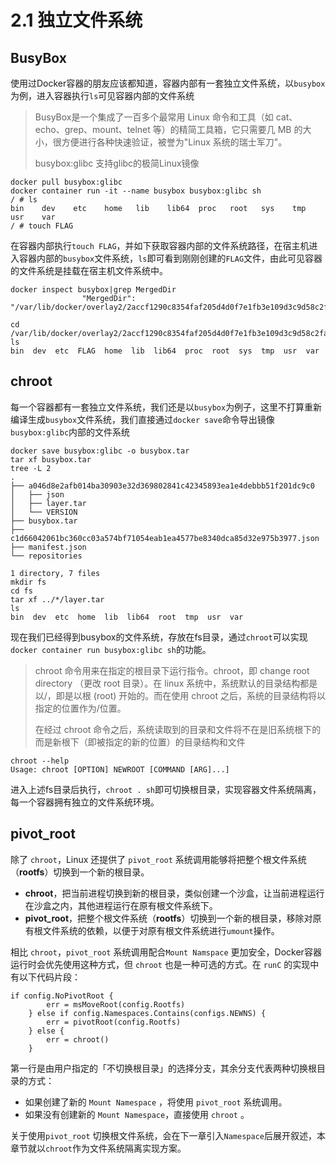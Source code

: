 # 2.1 独立文件系统

## BusyBox

使用过Docker容器的朋友应该都知道，容器内部有一套独立文件系统，以````busybox````为例，进入容器执行````ls````可见容器内部的文件系统

> BusyBox是一个集成了一百多个最常用 Linux 命令和工具（如 cat、echo、grep、mount、telnet 等）的精简工具箱，它只需要几 MB 的大小，很方便进行各种快速验证，被誉为"Linux 系统的瑞士军刀"。
>
> busybox:glibc 支持glibc的极简Linux镜像

```shell
docker pull busybox:glibc
docker container run -it --name busybox busybox:glibc sh
/ # ls
bin    dev    etc    home   lib    lib64  proc   root   sys    tmp    usr    var
/ # touch FLAG
```

在容器内部执行````touch FLAG````，并如下获取容器内部的文件系统路径，在宿主机进入容器内部的`busybox`文件系统，````ls````即可看到刚刚创建的````FLAG````文件，由此可见容器的文件系统是挂载在宿主机文件系统中。

```shell
docker inspect busybox|grep MergedDir
                "MergedDir": "/var/lib/docker/overlay2/2accf1290c8354faf205d4d0f7e1fb3e109d3c9d58c2fa2e470e06698aea9152/merged"
```

````shell
cd /var/lib/docker/overlay2/2accf1290c8354faf205d4d0f7e1fb3e109d3c9d58c2fa2e470e06698aea9152/merged
ls
bin  dev  etc  FLAG  home  lib  lib64  proc  root  sys  tmp  usr  var
````

## chroot

每一个容器都有一套独立文件系统，我们还是以`busybox`为例子，这里不打算重新编译生成`busybox`文件系统，我们直接通过`docker save`命令导出镜像`busybox:glibc`内部的文件系统

```shell
docker save busybox:glibc -o busybox.tar
tar xf busybox.tar
tree -L 2
.
├── a046d8e2afb014ba30903e32d369802841c42345893ea1e4debbb51f201dc9c0
│   ├── json
│   ├── layer.tar
│   └── VERSION
├── busybox.tar
├── c1d66042061bc360cc03a574bf71054eab1ea4577be8340dca85d32e975b3977.json
├── manifest.json
└── repositories

1 directory, 7 files
mkdir fs
cd fs
tar xf ../*/layer.tar
ls
bin  dev  etc  home  lib  lib64  root  tmp  usr  var
```

现在我们已经得到busybox的文件系统，存放在fs目录，通过`chroot`可以实现`docker container run busybox:glibc sh`的功能。

>chroot 命令用来在指定的根目录下运行指令。chroot，即 change root directory （更改 root 目录）。在 linux 系统中，系统默认的目录结构都是以/，即是以根 (root) 开始的。而在使用 chroot 之后，系统的目录结构将以指定的位置作为/位置。
>
>在经过 chroot 命令之后，系统读取到的目录和文件将不在是旧系统根下的而是新根下（即被指定的新的位置）的目录结构和文件

```
chroot --help
Usage: chroot [OPTION] NEWROOT [COMMAND [ARG]...]
```

进入上述fs目录后执行，`chroot . sh`即可切换根目录，实现容器文件系统隔离，每一个容器拥有独立的文件系统环境。

## pivot_root

除了 `chroot`，Linux 还提供了 `pivot_root` 系统调用能够将把整个根文件系统（**rootfs**）切换到一个新的根目录。

- **chroot**，把当前进程切换到新的根目录，类似创建一个沙盒，让当前进程运行在沙盒之内，其他进程运行在原有根文件系统下。
- **pivot_root**，把整个根文件系统（**rootfs**）切换到一个新的根目录，移除对原有根文件系统的依赖，以便于对原有根文件系统进行`umount`操作。

相比 `chroot`，`pivot_root` 系统调用配合`Mount Namspace` 更加安全，Docker容器运行时会优先使用这种方式，但 `chroot` 也是一种可选的方式。在 `runC` 的实现中有以下代码片段：

```
if config.NoPivotRoot {
		err = msMoveRoot(config.Rootfs)
	} else if config.Namespaces.Contains(configs.NEWNS) {
		err = pivotRoot(config.Rootfs)
	} else {
		err = chroot()
	}
```

第一行是由用户指定的「不切换根目录」的选择分支，其余分支代表两种切换根目录的方式：

- 如果创建了新的 `Mount Namespace` ，将使用 `pivot_root` 系统调用。
- 如果没有创建新的 `Mount Namespace`，直接使用 `chroot` 。

关于使用`pivot_root` 切换根文件系统，会在下一章引入`Namespace`后展开叙述，本章节就以`chroot`作为文件系统隔离实现方案。
